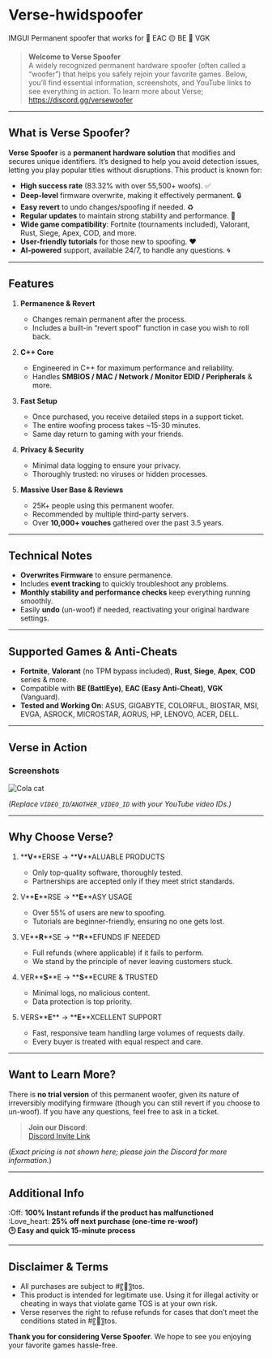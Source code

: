 # Verse-hwidspoofer
IMGUI Permanent spoofer that works for 🔵 EAC 🟡 BE 🔴 VGK

> **Welcome to Verse Spoofer**  
> A widely recognized permanent hardware spoofer (often called a “woofer”) that helps you safely rejoin your favorite games. Below, you’ll find essential information, screenshots, and YouTube links to see everything in action. To learn more about Verse; https://discord.gg/versewoofer

---

## What is Verse Spoofer?

**Verse Spoofer** is a **permanent hardware solution** that modifies and secures unique identifiers. It’s designed to help you avoid detection issues, letting you play popular titles without disruptions. This product is known for:

- **High success rate** (83.32% with over 55,500+ woofs). ✅
- **Deep-level** firmware overwrite, making it effectively permanent. 🔒
- **Easy revert** to undo changes/spoofing if needed. ♻️
- **Regular updates** to maintain strong stability and performance. 🔨
- **Wide game compatibility**: Fortnite (tournaments included), Valorant, Rust, Siege, Apex, COD, and more.
- **User-friendly tutorials** for those new to spoofing. ❤️
- **AI-powered** support, available 24/7, to handle any questions. 🌀

---

## Features

1. **Permanence & Revert**
   - Changes remain permanent after the process.
   - Includes a built-in “revert spoof” function in case you wish to roll back.

2. **C++ Core**
   - Engineered in C++ for maximum performance and reliability.
   - Handles **SMBIOS / MAC / Network / Monitor EDID / Peripherals** & more.

3. **Fast Setup**
   - Once purchased, you receive detailed steps in a support ticket.
   - The entire woofing process takes ~15-30 minutes.
   - Same day return to gaming with your friends.

4. **Privacy & Security**
   - Minimal data logging to ensure your privacy.
   - Thoroughly trusted: no viruses or hidden processes.

5. **Massive User Base & Reviews**
   - 25K+ people using this permanent woofer.
   - Recommended by multiple third-party servers.
   - Over **10,000+ vouches** gathered over the past 3.5 years.

---

## Technical Notes

- **Overwrites Firmware** to ensure permanence.
- Includes **event tracking** to quickly troubleshoot any problems.
- **Monthly stability and performance checks** keep everything running smoothly.
- Easily **undo** (un-woof) if needed, reactivating your original hardware settings.

---

## Supported Games & Anti-Cheats

- **Fortnite**, **Valorant** (no TPM bypass included), **Rust**, **Siege**, **Apex**, **COD** series & more.
- Compatible with **BE (BattlEye)**, **EAC (Easy Anti-Cheat)**, **VGK** (Vanguard).
- **Tested and Working On**: ASUS, GIGABYTE, COLORFUL, BIOSTAR, MSI, EVGA, ASROCK, MICROSTAR, AORUS, HP, LENOVO, ACER, DELL.

---

## Verse in Action

### Screenshots
![Cola cat](https://github.com/user-attachments/assets/d9b83273-c2a4-4d20-b8a5-3c6fb4b058f9)


*(Replace `VIDEO_ID`/`ANOTHER_VIDEO_ID` with your YouTube video IDs.)*

---

## Why Choose Verse?

1. **__V__**ERSE → **__V__**ALUABLE PRODUCTS  
   - Only top-quality software, thoroughly tested.
   - Partnerships are accepted only if they meet strict standards.

2. V**__E__**RSE → **__E__**ASY USAGE  
   - Over 55% of users are new to spoofing.
   - Tutorials are beginner-friendly, ensuring no one gets lost.

3. VE**__R__**SE → **__R__**EFUNDS IF NEEDED  
   - Full refunds (where applicable) if it fails to perform.
   - We stand by the principle of never leaving customers stuck.

4. VER**__S__**E → **__S__**ECURE & TRUSTED  
   - Minimal logs, no malicious content.
   - Data protection is top priority.

5. VERS**__E__** → **__E__**XCELLENT SUPPORT  
   - Fast, responsive team handling large volumes of requests daily.
   - Every buyer is treated with equal respect and care.

---

## Want to Learn More?

There is **no trial version** of this permanent woofer, given its nature of irreversibly modifying firmware (though you can still revert if you choose to un-woof). If you have any questions, feel free to ask in a ticket.

> **Join our Discord**:  
> [Discord Invite Link](https://discord.gg/YourDiscordLinkHere)

(*Exact pricing is not shown here; please join the Discord for more information.*)

---

## Additional Info

:Off: **100% Instant refunds if the product has malfunctioned**  
:Love_heart: **25% off next purchase (one-time re-woof)**  
**🕑 Easy and quick 15-minute process**  

---

## Disclaimer & Terms

- All purchases are subject to #〖📜〗tos.
- This product is intended for legitimate use. Using it for illegal activity or cheating in ways that violate game TOS is at your own risk.
- Verse reserves the right to refuse refunds for cases that don’t meet the conditions stated in #〖📜〗tos.

**Thank you for considering Verse Spoofer**. We hope to see you enjoying your favorite games hassle-free.



